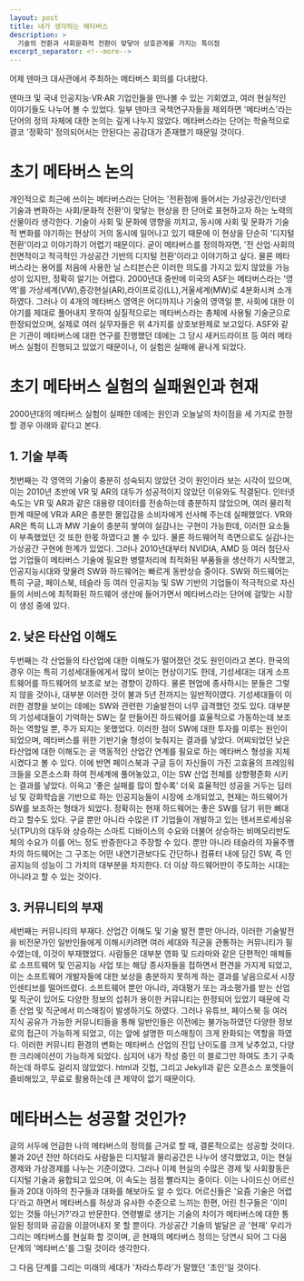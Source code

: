 ```yaml
---
layout: post
title: 내가 생각하는 메타버스
description: >
  기술의 전환과 사회문화적 전환이 맞닿아 상호관계를 가지는 특이점
excerpt_separator: <!--more-->
---
```


<!--more-->

어제 덴마크 대사관에서 주최하는 메타버스 회의를 다녀왔다.

덴마크 및 국내 인공지능·VR·AR 기업인들을 만나볼 수 있는 기회였고, 여러 현실적인 이야기들도 나누어 볼 수 있었다. 일부 덴마크 국책연구자들을 제외하면 '메타버스'라는 단어의 정의 자체에 대한 논의는 깊게 나누지 않았다. 메타버스라는 단어는 학술적으로 결코 '정확히' 정의되어서는 안된다는 공감대가 존재했기 때문일 것이다.

# 초기 메타버스 논의

개인적으로 최근에 쓰이는 메타버스라는 단어는 '전환점에 들어서는 가상공간/인터넷 기술과 변화하는 사회/문화적 전환'이 맞닿는 현상을 한 단어로 표현하고자 하는 노력의 산물이라 생각한다. 기술이 사회 및 문화에 영향을 끼치고, 동시에 사회 및 문화가 기술적 변화를 야기하는 현상이 거의 동시에 일어나고 있기 때문에 이 현상을 단순히 '디지털 전환'이라고 이야기하기 어렵기 때문이다. 굳이 메타버스를 정의하자면, '전 산업·사회의 전면적이고 적극적인 가상공간 기반의 디지털 전환'이라고 이야기하고 싶다. 물론 메타버스라는 용어를 처음에 사용한 닐 스티븐슨은 이러한 의도를 가지고 있지 않았을 가능성이 있지만, 정확히 알기는 어렵다. 2000년대 중반에 미국의 ASF는 메타버스라는 '영역'를 가상세계(VW),증강현실(AR),라이프로깅(LL),거울세계(MW)로 4분화시켜 소개하였다. 그러나 이 4개의 메타버스 영역은 어디까지나 기술의 영역일 뿐, 사회에 대한 이야기를 제대로 풀어내지 못하여 실질적으로는 메타버스라는 총체에 사용될 기술군으로 한정되었으며, 실제로 여러 실무자들은 위 4가지를 상호보완제로 보고있다. ASF와 같은 기관이 메타버스에 대한 연구를 진행했던 데에는 그 당시 새커드라이프 등 여러 메타버스 실험이 진행되고 있었기 때문이나, 이 실험은 실패에 끝나게 되었다.

# 초기 메타버스 실험의 실패원인과 현재

2000년대의 메타버스 실험이 실패한 데에는 원인과 오늘날의 차이점을 세 가지로 한정할 경우 아래와 같다고 본다.

## 1. 기술 부족
첫번째는 각 영역의 기술이 충분히 성숙되지 않았던 것이 원인이라 보는 시각이 있으며, 이는 2010년 초반에 VR 및 AR의 대두가 성공적이지 않았던 이유와도 직결된다. 
인터넷 속도는 VR 및 AR과 같은 대용량 데이터를 전송하는데 충분하지 않았으며, 여러 물리적 한계 때문에 VR과 AR은 충분한 몰입감을 소비자에게 선사해 주는데 실패했었다. VR와 AR은 특히 LL과 MW 기술이 충분히 쌓여야 실감나는 구현이 가능한데, 이러한 요소들이 부족했었던 것 또한 한몫 하였다고 볼 수 있다. 물론 하드웨어적 측면으로도 실감나는 가상공간 구현에 한계가 있었다. 그러나 2010년대부터 NVIDIA, AMD 등 여러 첨단사업 기업들이 메타버스 기술에 필요한 병렬처리에 최적화된 부품들을 생산하기 시작했고, 인공지능시대와 맞물려 SW와 하드웨어는 빠르게 동반상승 중이다. SW와 하드웨어는 특히 구글, 페이스북, 테슬라 등 여러 인공지능 및 SW 기반의 기업들이 적극적으로 자신들의 서비스에 최적화된 하드웨어 생산에 들어가면서 메타버스라는 단어에 걸맞는 시장이 생성 중에 있다.

## 2. 낮은 타산업 이해도
두번째는 각 산업들의 타산업에 대한 이해도가 떨어졌던 것도 원인이라고 본다. 
한국의 경우 이는 특히 기성세대들에게서 많이 보이는 현상이기도 한데, 기성세대는 대게 소프트웨어를 하드웨어의 보조로 보는 경향이 강하다. 물론 현업에 종사하시는 분들은 그렇지 않을 것이나, 대부분 이러한 것이 불과 5년 전까지는 일반적이였다. 기성세대들이 이러한 경향을 보이는 데에는 SW와 관련한 기술발전이 너무 급격했던 것도 있다.  대부분의 기성세대들이 기억하는 SW는 잘 만들어진 하드웨어를 효율적으로 가동하는데 보조하는 역할일 뿐, 주가 되지는 못했었다. 이러한 점이 SW에 대한 투자를 미루는 원인이 되었으며, 메타버스를 위한 기반기술 형성이 늦춰지는 결과를 낳았다. 어찌되었던 낮은 타산업에 대한 이해도는 곧 역동적인 산업간 연계를 필요로 하는 메타버스 형성을 지체시켰다고 볼 수 있다. 이에 반면 페이스북과 구글 등이 자신들이 가진 고효율의 프레임워크들을 오픈소스화 하여 전세계에 풀어놓았고, 이는 SW 산업 전체를 상향평준화 시키는 결과를 낳았다. 이윽고 '좋은 실패를 많이 할수록' 더욱 효율적인 성공을 거두는 딥러닝 및 강화학습을 기반으로 하는 인공지능들이 시장에 소개되었고, 현재는 하드웨어가 SW를 보조하는 형태가 되었다. 정확히는 현재 하드웨어는 좋은 SW를 담기 위한 뼈대라고 할수도 있다. 구글 뿐만 아니라 수많은 IT 기업들이 개발하고 있는 텐서프로세싱유닛(TPU)의 대두와 상승하는 스마트 디바이스의 수요와 더불어 상승하는 비메모리반도체의 수요가 이를 어느 정도 반증한다고 주장할 수 있다. 뿐만 아니라 테슬라의 자율주행차의 하드웨어는 그 구조는 어떤 내연기관보다도 간단하나 컴퓨터 내에 담긴 SW, 즉 인공지능의 성능이 그 가치의 대부분을 차지한다. 더 이상 하드웨어만이 주도하는 시대는 아니라고 할 수 있는 것이다.

## 3. 커뮤니티의 부재
세번째는 커뮤니티의 부재다. 
산업간 이해도 및 기술 발전 뿐만 아니라, 이러한 기술발전을 비전문가인 일반인들에게 이해시키려면 여러 세대와 직군을 관통하는 커뮤니티가 필수였는데, 이것이 부재했었다. 사람들은 대부분 영화 및 드라마와 같은 단편적인 매체들로 소프트웨어 및 인공지능 사업 또는 해당 종사자들을 접하면서 편견을 가지게 되었고, 이는 소프트웨어 개발자들에 대한 보상을 충분하지 못하게 하는 결과를 낳음으로서 시장 인센티브를 떨어뜨렸다. 소프트웨어 뿐만 아니라, 과대평가 또는 과소평가를 받는 산업 및 직군이 있어도 다양한 정보의 섭취가 용이한 커뮤니티는 한정되어 있었기 때문에 각종 산업 및 직군에서 미스매칭이 발생하기도 하였다. 그러나 유튜브, 페이스북 등 여러 지식 공유가 가능한 커뮤니티들을 통해 일반인들은 이전에는 불가능하였던 다양한 정보로의 접근이 가능하게 되었고, 이는 앞에 설명한 미스매칭이 크게 완화되는 역할을 하였다. 이러한 커뮤니티 환경의 변화는 메타버스 산업의 진입 난이도를 크게 낮추었고, 다양한 크리에이션이 가능하게 되었다. 심지어 내가 작성 중인 이 블로그만 하여도 초기 구축하는데 하루도 걸리지 않았었다. html과 깃헙, 그리고 Jekyll과 같은 오픈소스 포멧들이 즐비해있고, 무료로 활용하는데 큰 제약이 없기 때문이다.

# 메타버스는 성공할 것인가?
글의 서두에 언급한 나의 메타버스의 정의를 근거로 할 때, 결론적으로는 성공할 것이다. 불과 20년 전만 하더라도 사람들은 디지털과 물리공간은 나누어 생각했었고, 이는 현실경제와 가상경제를 나누는 기준이였다. 그러나 이제 현실의 수많은 경제 및 사회활동은 디지털 기술과 융합되고 있으며, 이 속도는 점점 빨라지는 중이다. 이는 나이드신 어르신들과 20대 이하의 친구들과 대화를 해보아도 알 수 있다. 어르신들은 '요즘 기술은 어렵다'라고 하면서 메타버스를 허상과 유사한 수준으로 느끼는 한편, 어린 친구들은 '이미 있는 것들 아닌가?'라고 반문한다. 연령별로 생기는 기술의 차이가 메타버스에 대한 통일된 정의와 공감을 이끌어내지 못 할 뿐이다. 가상공간 기술의 발달은 곧 '현재' 우리가 그리는 메타버스를 현실화 할 것이며, 곧 현재의 메타버스 정의는 당연시 되어 그 다음 단계의 '메타버스'를 그릴 것이라 생각한다.

그 다음 단계를 그리는 미래의 세대가 '차라스투라'가 말했던 '초인'일 것이다.